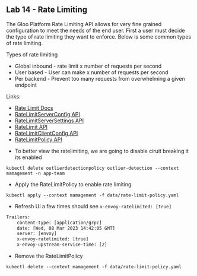 ## Lab 14 - Rate Limiting <a name="lab-14---rate-limiting-"></a>


The Gloo Platform Rate Limiting API allows for very fine grained configuration to meet the needs of the end user. First a user must decide the type of rate limiting they want to enforce. Below is some common types of rate limiting.

Types of rate limiting
* Global inbound - rate limit x number of requests per second
* User based - User can make x number of requests per second
* Per backend - Prevent too many requests from overwhelming a given endpoint

Links:
  - [Rate Limit Docs](https://docs.solo.io/gloo-mesh-enterprise/latest/policies/rate-limit/)
  - [RateLimitServerConfig API](https://docs.solo.io/gloo-mesh-enterprise/latest/reference/api/ratelimit_server_config/#ratelimitserverconfigspec)
  - [RateLimitServerSettings API](https://docs.solo.io/gloo-mesh-enterprise/latest/reference/api/ratelimit_server_settings/)
  - [RateLimit API](https://docs.solo.io/gloo-mesh-enterprise/latest/reference/api/ratelimit/)
  - [RateLimitClientConfig API](https://docs.solo.io/gloo-mesh-enterprise/latest/reference/api/ratelimit_client_config/)
  - [RateLimitPolicy API](https://docs.solo.io/gloo-mesh-enterprise/latest/reference/api/ratelimit_policy/)

* To better view the ratelimiting, we are going to disable ciruit breaking it its enabled
```shell
kubectl delete outlierdetectionpolicy outlier-detection --context mamagement -n app-team
```

* Apply the RateLimitPolicy to enable rate limiting
```shell
kubectl apply --context mamagement -f data/rate-limit-policy.yaml
```

* Refresh UI a few times should see `x-envoy-ratelimited: [true]`
```txt
Trailers:
    content-type: [application/grpc]
    date: [Wed, 08 Mar 2023 14:42:05 GMT]
    server: [envoy]
    x-envoy-ratelimited: [true]
    x-envoy-upstream-service-time: [2]
```

* Remove the RateLimitPolicy
```shell
kubectl delete --context mamagement -f data/rate-limit-policy.yaml
```
